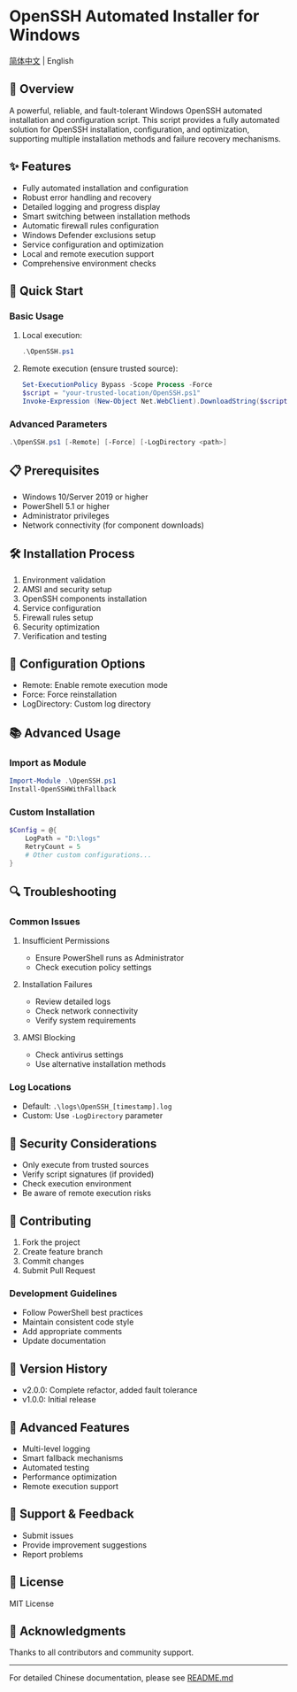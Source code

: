 # OpenSSH Automated Installer for Windows

[简体中文](README.md) | English

## 📖 Overview

A powerful, reliable, and fault-tolerant Windows OpenSSH automated installation and configuration script. This script provides a fully automated solution for OpenSSH installation, configuration, and optimization, supporting multiple installation methods and failure recovery mechanisms.

## ✨ Features

- Fully automated installation and configuration
- Robust error handling and recovery
- Detailed logging and progress display
- Smart switching between installation methods
- Automatic firewall rules configuration
- Windows Defender exclusions setup
- Service configuration and optimization
- Local and remote execution support
- Comprehensive environment checks

## 🚀 Quick Start

### Basic Usage

1. Local execution:

    ```powershell
    .\OpenSSH.ps1
    ```

2. Remote execution (ensure trusted source):

    ```powershell
    Set-ExecutionPolicy Bypass -Scope Process -Force
    $script = "your-trusted-location/OpenSSH.ps1"
    Invoke-Expression (New-Object Net.WebClient).DownloadString($script)
    ```

### Advanced Parameters

```powershell
.\OpenSSH.ps1 [-Remote] [-Force] [-LogDirectory <path>]
```

## 📋 Prerequisites

- Windows 10/Server 2019 or higher
- PowerShell 5.1 or higher
- Administrator privileges
- Network connectivity (for component downloads)

## 🛠️ Installation Process

1. Environment validation
2. AMSI and security setup
3. OpenSSH components installation
4. Service configuration
5. Firewall rules setup
6. Security optimization
7. Verification and testing

## 🔧 Configuration Options

- Remote: Enable remote execution mode
- Force: Force reinstallation
- LogDirectory: Custom log directory

## 📚 Advanced Usage

### Import as Module

```powershell
Import-Module .\OpenSSH.ps1
Install-OpenSSHWithFallback
```

### Custom Installation

```powershell
$Config = @{
    LogPath = "D:\logs"
    RetryCount = 5
    # Other custom configurations...
}
```

## 🔍 Troubleshooting

### Common Issues

1. Insufficient Permissions
   - Ensure PowerShell runs as Administrator
   - Check execution policy settings

2. Installation Failures
   - Review detailed logs
   - Check network connectivity
   - Verify system requirements

3. AMSI Blocking
   - Check antivirus settings
   - Use alternative installation methods

### Log Locations

- Default: `.\logs\OpenSSH_[timestamp].log`
- Custom: Use `-LogDirectory` parameter

## 🔐 Security Considerations

- Only execute from trusted sources
- Verify script signatures (if provided)
- Check execution environment
- Be aware of remote execution risks

## 🤝 Contributing

1. Fork the project
2. Create feature branch
3. Commit changes
4. Submit Pull Request

### Development Guidelines

- Follow PowerShell best practices
- Maintain consistent code style
- Add appropriate comments
- Update documentation

## 📜 Version History

- v2.0.0: Complete refactor, added fault tolerance
- v1.0.0: Initial release

## 🌟 Advanced Features

- Multi-level logging
- Smart fallback mechanisms
- Automated testing
- Performance optimization
- Remote execution support

## 📱 Support & Feedback

- Submit issues
- Provide improvement suggestions
- Report problems

## 📄 License

MIT License

## 🙏 Acknowledgments

Thanks to all contributors and community support.

---

For detailed Chinese documentation, please see [README.md](README.md)
